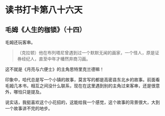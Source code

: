 # 读书打卡第八十六天

## 毛姆《人生的枷锁》（十四）

毛姆还玩客串。

> （克拉顿）他在布列塔尼曾遇到过一个默默无闻的画家，一个怪人，原是证券经纪人，直至中年才幡然弃商习画。

这不就是《月亮与六便士》的主角思特里克兰德嘛！

印象中，哈代总是写一个小镇的故事，莫言写的都是高密县东北乡的故事。前面看毛姆几本书，相互之间没什么联系，现在在这里遇到别的主角过来客串，还是很意外，哪怕只是提及。

说实话，我挺喜欢这个小花招的，这能给我一个感觉，这个故事的背景很大，大到一个故事讲不完的地步。